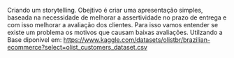 Criando um storytelling.
Obejtivo é criar uma apresentação simples, baseada na necessidade de melhorar a assertividade no prazo de entrega e com isso melhorar a avaliação dos clientes.
Para isso vamos entender se existe um problema os motivos que causam baixas avaliações.
Utilzando a Base diponivel em:
https://www.kaggle.com/datasets/olistbr/brazilian-ecommerce?select=olist_customers_dataset.csv
